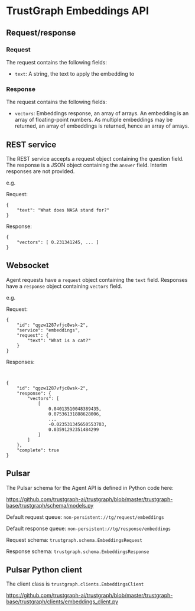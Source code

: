 
# TrustGraph Embeddings API

## Request/response

### Request

The request contains the following fields:
- `text`: A string, the text to apply the embedding to

### Response

The request contains the following fields:
- `vectors`: Embeddings response, an array of arrays.  An embedding is
  an array of floating-point numbers.  As multiple embeddings may be
  returned, an array of embeddings is returned, hence an array
  of arrays.

## REST service

The REST service accepts a request object containing the question field.
The response is a JSON object containing the `answer` field.  Interim
responses are not provided.

e.g.

Request:
```
{
    "text": "What does NASA stand for?"
}
```

Response:

```
{
    "vectors": [ 0.231341245, ... ]
}
```

## Websocket

Agent requests have a `request` object containing the `text` field.
Responses have a `response` object containing `vectors` field.

e.g.

Request:

```
{
    "id": "qgzw1287vfjc8wsk-2",
    "service": "embeddings",
    "request": {
        "text": "What is a cat?"
    }
}
```

Responses:

```


{
    "id": "qgzw1287vfjc8wsk-2",
    "response": {
        "vectors": [
            [
                0.04013510048389435,
                0.07536131888628006,
                ...
                -0.023531345650553703,
                0.03591292351484299
            ]
        ]
    },
    "complete": true
}
```

## Pulsar

The Pulsar schema for the Agent API is defined in Python code here:

https://github.com/trustgraph-ai/trustgraph/blob/master/trustgraph-base/trustgraph/schema/models.py

Default request queue:
`non-persistent://tg/request/embeddings`

Default response queue:
`non-persistent://tg/response/embeddings`

Request schema:
`trustgraph.schema.EmbeddingsRequest`

Response schema:
`trustgraph.schema.EmbeddingsResponse`

## Pulsar Python client

The client class is
`trustgraph.clients.EmbeddingsClient`

https://github.com/trustgraph-ai/trustgraph/blob/master/trustgraph-base/trustgraph/clients/embeddings_client.py

